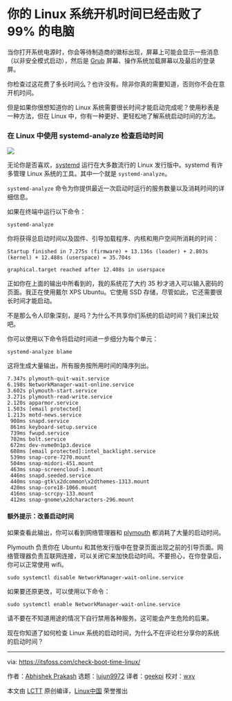 [#]: collector: (lujun9972)
[#]: translator: (geekpi)
[#]: reviewer: (wxy)
[#]: publisher: ( )
[#]: url: ( )
[#]: subject: (Find Out How Long Does it Take To Boot Your Linux System)
[#]: via: (https://itsfoss.com/check-boot-time-linux/)
[#]: author: (Abhishek Prakash https://itsfoss.com/author/abhishek/)

你的 Linux 系统开机时间已经击败了 99% 的电脑
======

当你打开系统电源时，你会等待制造商的徽标出现，屏幕上可能会显示一些消息（以非安全模式启动），然后是 [Grub][1] 屏幕、操作系统加载屏幕以及最后的登录屏。

你检查过这花费了多长时间么？也许没有。除非你真的需要知道，否则你不会在意开机时间。

但是如果你很想知道你的 Linux 系统需要很长时间才能启动完成呢？使用秒表是一种方法，但在 Linux 中，你有一种更好、更轻松地了解系统启动时间的方法。

### 在 Linux 中使用 systemd-analyze 检查启动时间

![](https://img.linux.net.cn/data/attachment/album/201908/17/104358s1ho8ug868hso1y8.jpg)

无论你是否喜欢，[systemd][3] 运行在大多数流行的 Linux 发行版中。systemd 有许多管理 Linux 系统的工具。其中一个就是 `systemd-analyze`。

`systemd-analyze` 命令为你提供最近一次启动时运行的服务数量以及消耗时间的详细信息。

如果在终端中运行以下命令：

```
systemd-analyze
```

你将获得总启动时间以及固件、引导加载程序、内核和用户空间所消耗的时间：

```
Startup finished in 7.275s (firmware) + 13.136s (loader) + 2.803s (kernel) + 12.488s (userspace) = 35.704s

graphical.target reached after 12.408s in userspace
```

正如你在上面的输出中所看到的，我的系统花了大约 35 秒才进入可以输入密码的页面。我正在使用戴尔 XPS Ubuntu。它使用 SSD 存储，尽管如此，它还需要很长时间才能启动。

不是那么令人印象深刻，是吗？为什么不共享你们系统的启动时间？我们来比较吧。

你可以使用以下命令将启动时间进一步细分为每个单元：

```
systemd-analyze blame
```

这将生成大量输出，所有服务按所用时间的降序列出。

```
7.347s plymouth-quit-wait.service
6.198s NetworkManager-wait-online.service
3.602s plymouth-start.service
3.271s plymouth-read-write.service
2.120s apparmor.service
1.503s [email protected]
1.213s motd-news.service
 908ms snapd.service
 861ms keyboard-setup.service
 739ms fwupd.service
 702ms bolt.service
 672ms dev-nvme0n1p3.device
 608ms [email protected]:intel_backlight.service
 539ms snap-core-7270.mount
 504ms snap-midori-451.mount
 463ms snap-screencloud-1.mount
 446ms snapd.seeded.service
 440ms snap-gtk\x2dcommon\x2dthemes-1313.mount
 420ms snap-core18-1066.mount
 416ms snap-scrcpy-133.mount
 412ms snap-gnome\x2dcharacters-296.mount
```

#### 额外提示：改善启动时间

如果查看此输出，你可以看到网络管理器和 [plymouth][4] 都消耗了大量的启动时间。

Plymouth 负责你在 Ubuntu 和其他发行版中在登录页面出现之前的引导页面。网络管理器负责互联网连接，可以关闭它来加快启动时间。不要担心，在你登录后，你可以正常使用 wifi。

```
sudo systemctl disable NetworkManager-wait-online.service
```

如果要还原更改，可以使用以下命令：

```
sudo systemctl enable NetworkManager-wait-online.service
```

请不要在不知道用途的情况下自行禁用各种服务。这可能会产生危险的后果。

现在你知道了如何检查 Linux 系统的启动时间，为什么不在评论栏分享你的系统的启动时间？

--------------------------------------------------------------------------------

via: https://itsfoss.com/check-boot-time-linux/

作者：[Abhishek Prakash][a]
选题：[lujun9972][b]
译者：[geekpi](https://github.com/geekpi)
校对：[wxy](https://github.com/wxy)

本文由 [LCTT](https://github.com/LCTT/TranslateProject) 原创编译，[Linux中国](https://linux.cn/) 荣誉推出

[a]: https://itsfoss.com/author/abhishek/
[b]: https://github.com/lujun9972
[1]: https://www.gnu.org/software/grub/
[2]: https://i0.wp.com/itsfoss.com/wp-content/uploads/2019/08/linux-boot-time.jpg?resize=800%2C450&ssl=1
[3]: https://en.wikipedia.org/wiki/Systemd
[4]: https://wiki.archlinux.org/index.php/Plymouth
